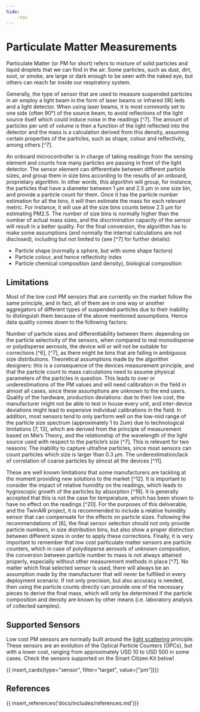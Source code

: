 ```yaml
---
hide:
    -toc
---
```


# Particulate Matter Measurements

<!-- TODO - Proofread + check on links -->

Particulate Matter (or PM for short) refers to mixture of solid particles and liquid droplets that we can find in the air. Some particles, such as dust, dirt, soot, or smoke, are large or dark enough to be seen with the naked eye, but others can reach far inside our respiratory system.

<!-- TODO - Talk about PM sizes -->

Generally, the type of sensor that are used to measure suspended particles in air employ a light beam in the form of laser beams or infrared (IR) leds and a light detector. When using laser beams, it is most commonly set to one side (often 90°) of the source beam, to avoid reflections of the light source itself which could induce noise in the readings [^7]. The amount of particles per unit of volume is then a function of the light reflected into the detector and the mass is a calculation derived from this density, assuming certain properties of the particles, such as shape, colour and reflectivity, among others [^7].

An onboard microcontroller is in charge of taking readings from the sensing element and counts how many particles are passing in front of the light detector. The sensor element can differentiate between different particle sizes, and group them in size bins according to the results of an onboard, proprietary algorithm. In other words, this algorithm will group, for instance, the particles that have a diameter between 1 μm and 2.5 μm in one size bin, and provide a particle count for them. Once it has the particle number estimation for all the bins, it will then estimate the mass for each relevant metric. For instance, it will use all the size bins counts below 2.5 μm for estimating PM2.5. The number of size bins is normally higher than the number of actual mass sizes, and the discrimination capacity of the sensor will result in a better quality. For the final conversion, the algorithm has to make some assumptions (and normally the internal calculations are not disclosed), including but not limited to (see [^7] for further details):

* Particle shape (normally a sphere, but with some shape factors)
* Particle colour, and hence reflectivity index
* Particle chemical composition (and density), biological composition

## Limitations

Most of the low cost PM sensors that are currently on the market follow the same principle, and in fact, all of them are in one way or another aggregators of different types of suspended particles due to their inability to distinguish them because of the above mentioned assumptions. Hence data quality comes down to the following factors:

Number of particle sizes and differentiability between them: depending on the particle selectivity of the sensors, when compared to real monodisperse or polydisperse aerosols, the device will or will not be suitable for corrections [^6], [^7], as there might be bins that are falling in ambiguous size distributions.
Theoretical assumptions made by the algorithm designers: this is a consequence of the devices measurement principle, and that the particle count to mass calculations need to assume physical parameters of the particles in question. This leads to over or underestimations of the PM values and will need calibration in the field in almost all cases, since these assumptions are unknown to the end users.
Quality of the hardware, production deviations: due to their low cost, the manufacturer might not be able to test in house every unit, and inter-device deviations might lead to expensive individual calibrations in the field.
In addition, most sensors tend to only perform well on the low-mid range of the particle size spectrum (approximately 1 to 2um) due to technological limitations [7, 13], which are derived from the principle of measurement based on Mie’s Theory, and the relationship of the wavelength of the light source used with respect to the particle’s size [^7]. This is relevant for two reasons:
The inability to capture ultrafine particles, since most sensors can count particles which size is larger than 0.3 μm.
The underestimation/lack of correlation of coarse particles by almost all the devices [^11].

These are well known limitations that some manufacturers are tackling at the moment providing new solutions to the market [^12]. It is important to consider the impact of relative humidity on the readings, which leads to hygroscopic growth of the particles by absorption [^19]. It is generally accepted that this is not the case for temperature, which has been shown to have no effect on the readings [^20]. For the purposes of this deliverable, and the TwinAIR project, it is recommended to include a relative humidity sensor that can compensate for the effects on particle sizes. Following the recommendations of [6], the final sensor selection should not only provide particle numbers, in size distribution bins, but also show a proper distinction between different sizes in order to apply these corrections.
Finally, it is very important to remember that low cost particulate matter sensors are particle counters, which in case of polydisperse aerosols of unknown composition, the conversion between particle number to mass is not always attained properly, especially without other measurement methods in place [^7]. No matter which final selected sensor is used, there will always be an assumption made by the manufacturer that will never be fulfilled in every deployment scenario. If not only precision, but also accuracy is needed, then using the particle counts directly can provide one of the necessary pieces to derive the final mass, which will only be determined if the particle composition and density are known by other means (i.e. laboratory analysis of collected samples).

## Supported Sensors

Low cost PM sensors are normally built around the [light scattering](#light-scattering-sensors) principle. These sensors are an evolution of the Optical Particle Counters (OPCs), but with a lower cost, ranging from approximately USD 10 to USD 500 in some cases. Check the sensors supported on the Smart Citizen Kit below!

{{ insert_cards(type="sensor", filter="target", value=["pm"])}}

## References

{{ insert_references('docs/includes/references.md')}}